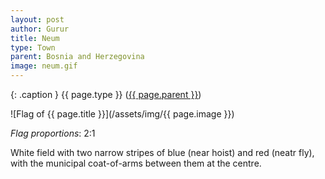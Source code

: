 ```yaml
---
layout: post
author: Gurur
title: Neum
type: Town
parent: Bosnia and Herzegovina
image: neum.gif
---
```

{: .caption }
{{ page.type }} ([{{ page.parent }}](/2019/03/30/bosnia-and-herzegovina.html))

![Flag of {{ page.title }}](/assets/img/{{ page.image }})

*Flag proportions*: 2:1

White field with two narrow stripes of blue (near hoist) and red (neatr fly), with the municipal coat-of-arms between them at the centre.